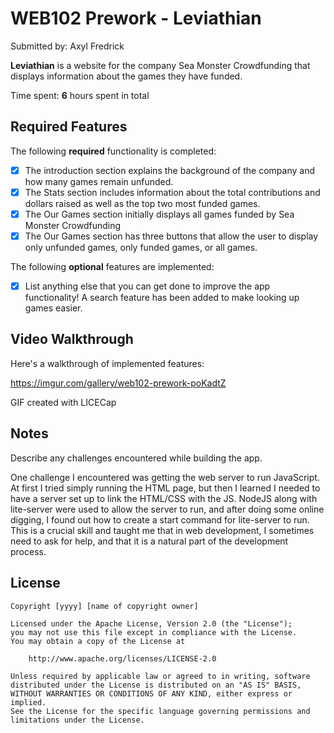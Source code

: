 # WEB102 Prework - Leviathian

Submitted by: Axyl Fredrick

**Leviathian** is a website for the company Sea Monster Crowdfunding that displays information about the games they have funded.

Time spent: **6** hours spent in total

## Required Features

The following **required** functionality is completed:

* [X] The introduction section explains the background of the company and how many games remain unfunded.
* [X] The Stats section includes information about the total contributions and dollars raised as well as the top two most funded games.
* [X] The Our Games section initially displays all games funded by Sea Monster Crowdfunding
* [X] The Our Games section has three buttons that allow the user to display only unfunded games, only funded games, or all games.

The following **optional** features are implemented:

* [X] List anything else that you can get done to improve the app functionality!
      A search feature has been added to make looking up games easier.

## Video Walkthrough

Here's a walkthrough of implemented features:

https://imgur.com/gallery/web102-prework-poKadtZ

<!-- Replace this with whatever GIF tool you used! -->
GIF created with LICECap 
<!-- Recommended tools:
[Kap](https://getkap.co/) for macOS
[ScreenToGif](https://www.screentogif.com/) for Windows
[peek](https://github.com/phw/peek) for Linux. -->

## Notes

Describe any challenges encountered while building the app.

One challenge I encountered was getting the web server to run JavaScript. At first I tried simply running the HTML page, but then I learned I needed to have a server set up to link the HTML/CSS with the JS. NodeJS along with lite-server were used to allow the server to run, and after doing some online digging, I found out how to create a start command for lite-server to run. This is a crucial skill and taught me that in web development, I sometimes need to ask for help, and that it is a natural part of the development process.

## License

    Copyright [yyyy] [name of copyright owner]

    Licensed under the Apache License, Version 2.0 (the "License");
    you may not use this file except in compliance with the License.
    You may obtain a copy of the License at

        http://www.apache.org/licenses/LICENSE-2.0

    Unless required by applicable law or agreed to in writing, software
    distributed under the License is distributed on an "AS IS" BASIS,
    WITHOUT WARRANTIES OR CONDITIONS OF ANY KIND, either express or implied.
    See the License for the specific language governing permissions and
    limitations under the License.
